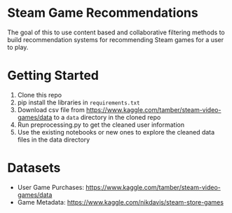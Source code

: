 # Steam Game Recommendations

The goal of this to use content based and collaborative filtering methods to build recommendation systems for recommending Steam games for a user to play.

# Getting Started
1. Clone this repo
1. pip install the libraries in `requirements.txt`
1. Download csv file from https://www.kaggle.com/tamber/steam-video-games/data to a `data` directory in the cloned repo
1. Run preprocessing.py to get the cleaned user information
1. Use the existing notebooks or new ones to explore the cleaned data files in the data directory

# Datasets
- User Game Purchases: https://www.kaggle.com/tamber/steam-video-games/data
- Game Metadata: https://www.kaggle.com/nikdavis/steam-store-games
